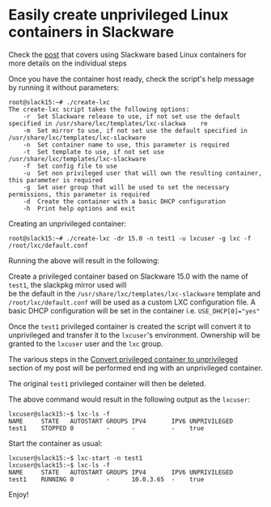 # Easily create unprivileged Linux containers in Slackware

Check the [post](https://nixing.mx/posts/unprivileged-containers-in-slackware-15.html) that covers using Slackware based Linux containers for more details on the individual steps

Once you have the container host ready, check the script's help message by running it without parameters:

    root@slack15:~# ./create-lxc
    The create-lxc script takes the following options:
        -r  Set Slackware release to use, if not set use the default specified in /usr/share/lxc/templates/lxc-slackwa    re
        -m  Set mirror to use, if not set use the default specified in /usr/share/lxc/templates/lxc-slackware
        -n  Set container name to use, this parameter is required
        -t  Set template to use, if not set use /usr/share/lxc/templates/lxc-slackware
        -f  Set config file to use
        -u  Set non privileged user that will own the resulting container, this parameter is required
        -g  Set user group that will be used to set the necessary permissions, this parameter is required
        -d  Create the container with a basic DHCP configuration
        -h  Print help options and exit

Creating an unprivileged container:

    root@slack15:~# ./create-lxc -dr 15.0 -n test1 -u lxcuser -g lxc -f /root/lxc/default.conf
	
Running the above will result in the following:

Create a privileged container based on Slackware 15.0 with the name of `test1`, the slackpkg mirror used will  
be the default in the `/usr/share/lxc/templates/lxc-slackware` template and `/root/lxc/default.conf` will be used 
as a custom LXC configuration file. A basic DHCP configuration will be set in the container i.e. `USE_DHCP[0]="yes"`

Once the `test1` privileged container is created the script will convert it to unprivileged and transfer it to the `lxcuser`'s environment. Ownership will be granted to the `lxcuser` user and the `lxc` group.

The various steps in the [Convert privileged container to unprivileged](https://nixing.mx/posts/unprivileged-containers-in-slackware-15.html#convert-privileged-container-to-unprivileged) section of my post will be performed end    ing with an unprivileged container.

The original `test1` privileged container will then be deleted.

The above command would result in the following output as the `lxcuser`:

    lxcuser@slack15:~$ lxc-ls -f
    NAME     STATE   AUTOSTART GROUPS IPV4       IPV6 UNPRIVILEGED 
    test1    STOPPED 0         -      -          -    true         

Start the container as usual:

    lxcuser@slack15:~$ lxc-start -n test1
    lxcuser@slack15:~$ lxc-ls -f
    NAME     STATE   AUTOSTART GROUPS IPV4       IPV6 UNPRIVILEGED 
    test1    RUNNING 0         -      10.0.3.65  -    true         
    
Enjoy!
